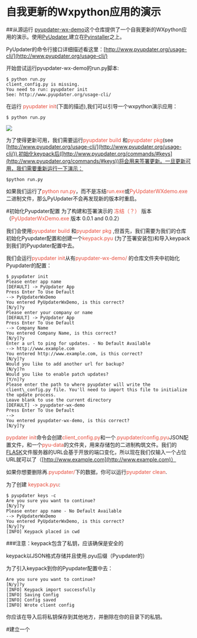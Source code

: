 # 自我更新的Wxpython应用的演示

##从源运行
[pyupdater-wx-demo](https://github.com/wettenhj/pyupdater-wx-demo)这个仓库提供了一个自我更新的WXpython应用的演示。使用[PyUpdater](http://www.pyupdater.org/),建立在[Pyinstaller](http://www.pyinstaller.org/)之上。

PyUpdater的命令行接口详细描述看这里：[http://www.pyupdater.org/usage-cli/](http://www.pyupdater.org/usage-cli/)

开始尝试运行pyupdater-wx-demo的run.py脚本:

	$ python run.py
	client_config.py is missing.
	You need to run: pyupdater init
	See: http://www.pyupdater.org/usage-cli/
在运行	<font color=#E74C3C>pyupdater init</font>(下面的描述),我们可以引导一个wxpython演示应用：

	$ python run.py

![](http://pyupdater-wx-demo.readthedocs.io/en/latest/_images/run.py_after_PyUpdater_init.png)

为了使得更新可用，我们需要运行<font color=#E74C3C>pyupdater build </font>和<font color=#E74C3C>pyupdater pkg</font>(see [http://www.pyupdater.org/usage-cli/](http://www.pyupdater.org/usage-cli/)),初始化keypack后([http://www.pyupdater.org/commands/#keys](http://www.pyupdater.org/commands/#keys))将会用来签署更新。一旦更新可用，我们需要重新运行一下演示：
	
	$python run.py

如果我们运行了<font color=#E74C3C>python run.py</font>，而不是冻结<font color=#E74C3C>run.exe</font>或<font color=#E74C3C>PyUpdaterWXdemo.exe</font>二进制文件，那么PyUpdater不会再发现新的版本时重启。

#初始化Pyupdater配置
为了构建和签署演示的  <font color=#E74C3C>冻结（？）</font> 版本（<font color=#E74C3C>PyUpdaterWxDemo.exe </font> 版本 0.0.1 and 0.0.2）

我们会使用<font color=#E74C3C>pyupdater build </font> 和<font color=#E74C3C>pyupdater pkg </font> ,但首先，我们需要为我们的仓库初始化Pyupdater配置和创建一个<font color=#E74C3C>keypack.pyu</font> (为了签署安装包)和导入keypack到我们的Pyupdater配置中去。

	
我们会运行<font color=#E74C3C>pyupdater init</font>从有<font color=#E74C3C>pyupdater-wx-demo/</font> 的仓库文件夹中初始化Pyupdater的配置：

	$ pyupdater init
	Please enter app name
	[DEFAULT] -> PyUpdater App
	Press Enter To Use Default
	--> PyUpdaterWxDemo
	You entered PyUpdaterWxDemo, is this correct?
	[N/y]?y
	Please enter your company or name
	[DEFAULT] -> PyUpdater App
	Press Enter To Use Default
	--> Company Name
	You entered Company Name, is this correct?
	[N/y]?y
	Enter a url to ping for updates. - No Default Available
	--> http://www.example.com
	You entered http://www.example.com, is this correct?
	[N/y]?y
	Would you like to add another url for backup?
	[N/y]?n
	Would you like to enable patch updates?
	[Y/n]?y
	Please enter the path to where pyupdater will write the client\_config.py file. You'll need to import this file to initialize the update process.
	Leave blank to use the current directory
	[DEFAULT] -> pyupdater-wx-demo
	Press Enter To Use Default
	-->
	You entered pyupdater-wx-demo, is this correct?
	[N/y]?y

<font color=#E74C3C>pypdater init</font>命令会创建<font color=#E74C3C>client_config.py</font>和一个<font color=#E74C3C>.pyupdater/config.pyu</font>JSON配置文件，和一个<font color=#E74C3C>pyu-data</font>的文件夹，用来存储包的二进制构筑文件。我们的[FLASK](http://flask.pocoo.org/)文件服务器的URL会基于开放的端口变化，所以现在我们仅输入一个占位URL就可以了（[http://www.example.com](http://www.example.com)）

如果你想要删除再<font color=#E74C3C>.pyupdater/</font>下的数据，你可以运行<font color=#E74C3C>pyupdater clean</font>.

为了创建 <font color=#E74C3C>keypack.pyu</font>:

	$ pyupdater keys -c
	Are you sure you want to continue?
	[N/y]?y
	Please enter app name - No Default Available
	--> PyUpdaterWxDemo
	You entered PyUpdaterWxDemo, is this correct?
	[N/y]?y
	[INFO] Keypack placed in cwd
###注意：keypack包含了私钥，应该确保是安全的

keypack以JSON格式存储并且使用.pyu后缀（Pyupdater的）

为了引入keypack到你的Pyupdater配置中去：

	Are you sure you want to continue?
	[N/y]?y
	[INFO] Keypack import successfully
	[INFO] Saving Config
	[INFO] Config saved
	[INFO] Wrote client config

你应该在导入后将私钥保存到其他地方，并删除在你的目录下的私钥。

#建立一个